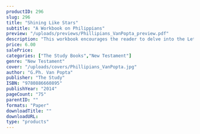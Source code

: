 ```yaml
---
productID: 296
slug: 296
title: "Shining Like Stars"
subtitle: "A Workbook on Philippians"
preview: "/uploads/previews/Phillipians_VanPopta_preview.pdf"
description: "This workbook encourages the reader to delve into the Letter to the Philippians and explore the rich personal and congregational applications. The questions direct the Bible student to see that the principles in this letter are laid out throughout the Old and New Testament. It is broken down into 18 sections, with about 10 questions per section. The workbook comes with lines for writing in answers, and is spiral bound to make this easier."
price: 6.00
salePrice: 
categories: ["The Study Books","New Testament"]
genre: "New Testament"
cover: "/uploads/covers/Phillipians_VanPopta.jpg"
author: "G.Ph. Van Popta"
publisher: "The Study"
ISBN: "9780886660895"
publishYear: "2014"
pageCount: "75"
parentID: ""
formats: "Paper"
downloadTitle: ""
downloadURL: 
type: "products"
---
```

